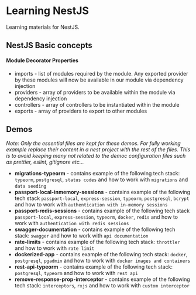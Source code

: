 # Learning NestJS

Learning materials for NestJS.

## NestJS Basic concepts

#### Module Decorator Properties

- imports - list of modules required by the module. Any exported provider by these modules will now be available in our module via dependency injection
- providers - array of providers to be available within the module via dependency injection
- controllers - array of controllers to be instantiated within the module
- exports - array of providers to export to other modules

## Demos

_Note: Only the essential files are kept for these demos. For fully working example replace their content in a nest project with the rest of the files. This is to avoid keeping many not related to the democ configuration files such as prettier, eslint, gitignore etc..._

- **migrations-typeorm** - contains example of the following tech stack: `typeorm`, `postgresql`, `status codes` and how to work with `migrations` and `data seeding`
- **passport-local-inmemory-sessions** - contains example of the following tech stack `passport-local`, `express-session`, `typeorm`, `postgresql`, `bcrypt` and how to work with `authentication with in-memory sessions`
- **passport-redis-sessions** - contains example of the following tech stack `passport-local`, `express-session`, `typeorm`, `docker`, `redis` and how to work with `authentication with redis sessions`
- **swagger-documentation** - contains example of the following tech stack: `swagger` and how to work with `api documentation`
- **rate-limits** - contains example of the following tech stack: `throttler` and how to work with `rate limit`
- **dockerized-app** - contains example of the following tech stack: `docker`, `postgresql`, `pgadmin` and how to work with `docker images and containers`
- **rest-api-typeorm** - contains example of the following tech stack: `postgresql`, `typeorm` and how to work with `rest api`
- **remove-response-prop-interceptor** - contains example of the following tech stack: `interceptors`, `rxjs` and how to work with `custom interceptor`

